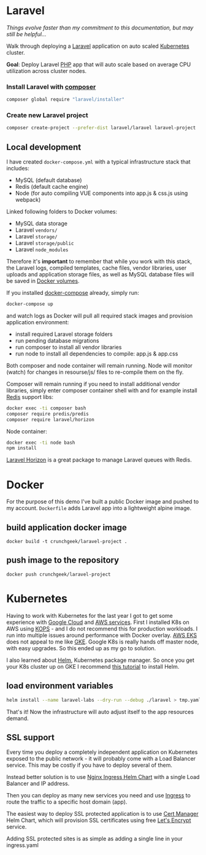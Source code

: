 # Laravel
*Things evolve faster than my commitment to this documentation, but may still be helpful...*

Walk through deploying a [Laravel](https://laravel.com/) application on auto scaled [Kubernetes](https://kubernetes.io/) cluster. 

**Goal**: Deploy Laravel [PHP](http://php.net/) app that will auto scale based on average CPU utilization across cluster nodes.

### Install Laravel with [composer](https://getcomposer.org/)
```bash
composer global require "laravel/installer"
```

### Create new Laravel project
```bash
composer create-project --prefer-dist laravel/laravel laravel-project
```

## Local development
I have created `docker-compose.yml` with a typical infrastructure stack that includes: 
- MySQL (default database) 
- Redis (default cache engine)
- Node (for auto compiling VUE components into app.js & css.js using webpack)

Linked following folders to Docker volumes:
- MySQL data storage 
- Laravel `vendors/`
- Laravel `storage/`
- Laravel `storage/public`
- Laravel `node_modules`

Therefore it's **important** to remember that while you work with this stack, the Laravel logs, compiled templates, cache files, vendor libraries, user uploads and application storage files, as well as MySQL database files will be saved in [Docker volumes](https://docs.docker.com/storage/volumes/). 

If you installed [docker-compose](https://docs.docker.com/compose/install/) already, simply run: 
```bash
docker-compose up
```
and watch logs as Docker will pull all required stack images and provision application environment:
- install required Laravel storage folders
- run pending database migrations
- run composer to install all vendor libraries
- run node to install all dependencies to compile: app.js & app.css

Both composer and node container will remain running. Node will monitor (watch) for changes in resourse/js/ files to re-compile them on the fly.

Composer will remain running if you need to install additional vendor libraries, simply enter composer container shell with and for example install [Redis](https://laravel.com/docs/5.7/redis) support libs:

```bash
docker exec -ti composer bash
composer require predis/predis
composer require laravel/horizon
```

Node container:

```bash
docker exec -ti node bash
npm install
```

[Laravel Horizon](https://laravel.com/docs/5.7/horizon#installation) is a great package to manage Laravel queues with Redis.

# Docker 
For the purpose of this demo I've built a public Docker image and pushed to my account. `Dockerfile` adds Laravel app into a lightweight alpine image.

## build application docker image
```
docker build -t crunchgeek/laravel-project .
```

## push image to the repository
```
docker push crunchgeek/laravel-project
```

# Kubernetes
Having to work with Kubernetes for the last year I got to get some experience with [Google Cloud](https://cloud.google.com/) and [AWS services](https://aws.amazon.com/). First I installed K8s on AWS using [KOPS](https://github.com/kubernetes/kops) - and I do not recommend this for production workloads. I run into multiple issues around performance with Docker overlay. [AWS EKS](https://aws.amazon.com/eks/) does not appeal to me like [GKE](https://cloud.google.com/kubernetes-engine/). Google K8s is really hands off master node, with easy upgrades. So this ended up as my go to solution.

I also learned about [Helm](https://helm.sh/), Kubernetes package manager. So once you get your K8s cluster up on GKE I recommend [this tutorial](https://cloud.google.com/solutions/continuous-integration-helm-concourse) to install Helm.

## load environment variables
```bash
helm install --name laravel-labs --dry-run --debug ./laravel > tmp.yaml
```

That's it! Now the infrastructure will auto adjust itself to the app resources demand.

## SSL support 
Every time you deploy a completely independent application on Kubernetes exposed to the public network - it will probably come with a Load Balancer service. This may be costly if you have to deploy several of them. 

Instead better solution is to use [Nginx Ingress Helm Chart](https://github.com/helm/charts/tree/master/stable/nginx-ingress) with a single Load Balancer and IP address. 

Then you can deploy as many new services you need and use [Ingress](https://kubernetes.io/docs/concepts/services-networking/ingress/) to route the traffic to a specific host domain (app).

The easiest way to deploy SSL protected application is to use [Cert Manager](https://github.com/helm/charts/tree/master/stable/cert-manager) Helm Chart, which will provision SSL certificates using free [Let's Encrypt](https://letsencrypt.org/) service.

Adding SSL protected sites is as simple as adding a single line in your ingress.yaml